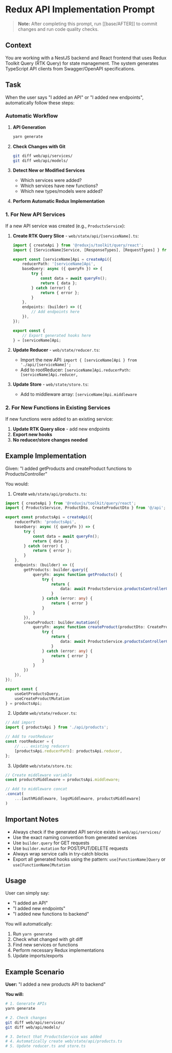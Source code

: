 # Redux API Implementation Prompt

> **Note:** After completing this prompt, run [[base/AFTER]] to commit changes and run code quality checks.

## Context

You are working with a NestJS backend and React frontend that uses Redux Toolkit Query (RTK Query) for state management. The system generates TypeScript API clients from Swagger/OpenAPI specifications.

## Task

When the user says "I added an API" or "I added new endpoints", automatically follow these steps:

### Automatic Workflow

1. **API Generation**
   ```bash
   yarn generate
   ```

2. **Check Changes with Git**
   ```bash
   git diff web/api/services/
   git diff web/api/models/
   ```

3. **Detect New or Modified Services**
   - Which services were added?
   - Which services have new functions?
   - Which new types/models were added?

4. **Perform Automatic Redux Implementation**

### 1. For New API Services

If a new API service was created (e.g., `ProductsService`):

1. **Create RTK Query Slice** - `web/state/api/[serviceName].ts`:
   ```typescript
   import { createApi } from '@reduxjs/toolkit/query/react';
   import { [ServiceName]Service, [ResponseTypes], [RequestTypes] } from '@/api';
   
   export const [serviceName]Api = createApi({
       reducerPath: '[serviceName]Api',
       baseQuery: async ({ queryFn }) => {
           try {
               const data = await queryFn();
               return { data };
           } catch (error) {
               return { error };
           }
       },
       endpoints: (builder) => ({
           // Add endpoints here
       }),
   });
   
   export const { 
       // Export generated hooks here
   } = [serviceName]Api;
   ```

2. **Update Reducer** - `web/state/reducer.ts`:
   - Import the new API: `import { [serviceName]Api } from './api/[serviceName]';`
   - Add to rootReducer: `[serviceName]Api.reducerPath: [serviceName]Api.reducer,`

3. **Update Store** - `web/state/store.ts`:
   - Add to middleware array: `[serviceName]Api.middleware`

### 2. For New Functions in Existing Services

If new functions were added to an existing service:

1. **Update RTK Query slice** - add new endpoints
2. **Export new hooks**
3. **No reducer/store changes needed**

## Example Implementation

Given: "I added getProducts and createProduct functions to ProductsController"

You would:

1. Create `web/state/api/products.ts`:
```typescript
import { createApi } from '@reduxjs/toolkit/query/react';
import { ProductsService, ProductDto, CreateProductDto } from '@/api';

export const productsApi = createApi({
    reducerPath: 'productsApi',
    baseQuery: async ({ queryFn }) => {
        try {
            const data = await queryFn();
            return { data };
        } catch (error) {
            return { error };
        }
    },
    endpoints: (builder) => ({
        getProducts: builder.query({
            queryFn: async function getProducts() {
                try {
                    return {
                        data: await ProductsService.productsControllerGetProducts()
                    }
                } catch (error: any) {
                    return { error }
                }
            }
        }),
        createProduct: builder.mutation({
            queryFn: async function createProduct(productDto: CreateProductDto) {
                try {
                    return {
                        data: await ProductsService.productsControllerCreateProduct(productDto)
                    }
                } catch (error: any) {
                    return { error }
                }
            }
        })
    }),
});

export const { 
    useGetProductsQuery,
    useCreateProductMutation 
} = productsApi;
```

2. Update `web/state/reducer.ts`:
```typescript
// Add import
import { productsApi } from './api/products';

// Add to rootReducer
const rootReducer = {
    // ... existing reducers
    [productsApi.reducerPath]: productsApi.reducer,
};
```

3. Update `web/state/store.ts`:
```typescript
// Create middleware variable
const productsMiddleware = productsApi.middleware;

// Add to middleware concat
.concat(
    ...[authMiddleware, logsMiddleware, productsMiddleware]
)
```

## Important Notes

- Always check if the generated API service exists in `web/api/services/`
- Use the exact naming convention from generated services
- Use `builder.query` for GET requests
- Use `builder.mutation` for POST/PUT/DELETE requests
- Always wrap service calls in try-catch blocks
- Export all generated hooks using the pattern: `use[FunctionName]Query` or `use[FunctionName]Mutation`

## Usage

User can simply say:
- "I added an API"
- "I added new endpoints"
- "I added new functions to backend"

You will automatically:
1. Run `yarn generate`
2. Check what changed with git diff
3. Find new services or functions
4. Perform necessary Redux implementations
5. Update imports/exports

## Example Scenario

**User:** "I added a new products API to backend"

**You will:**
```bash
# 1. Generate APIs
yarn generate

# 2. Check changes
git diff web/api/services/
git diff web/api/models/

# 3. Detect that ProductsService was added
# 4. Automatically create web/state/api/products.ts
# 5. Update reducer.ts and store.ts
```